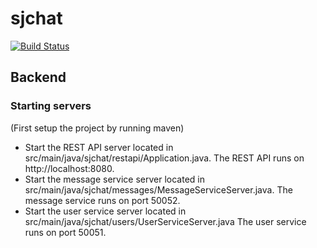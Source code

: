 # sjchat

[![Build Status](https://travis-ci.org/sjchat/sjchat.svg?branch=master)](https://travis-ci.org/sjchat/sjchat)

## Backend
### Starting servers
(First setup the project by running maven)
- Start the REST API server located in src/main/java/sjchat/restapi/Application.java. The REST API runs on http://localhost:8080.
- Start the message service server located in src/main/java/sjchat/messages/MessageServiceServer.java. The message service runs on port 50052.
- Start the user service server located in src/main/java/sjchat/users/UserServiceServer.java The user service runs on port 50051.

